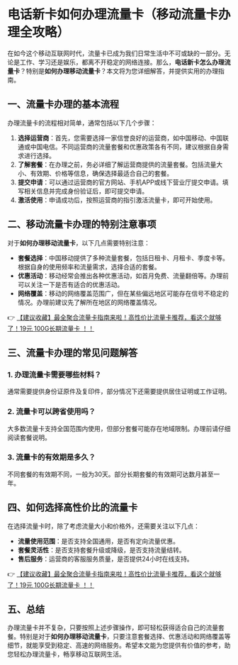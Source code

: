 # 电话新卡如何办理流量卡（移动流量卡办理全攻略）

在如今这个移动互联网时代，流量卡已成为我们日常生活中不可或缺的一部分。无论是工作、学习还是娱乐，都离不开稳定的网络连接。那么，**电话新卡怎么办理流量卡**？特别是**如何办理移动流量卡**？本文将为您详细解答，并提供实用的办理指南。

## 一、流量卡办理的基本流程

办理流量卡的流程相对简单，通常包括以下几个步骤：

1. **选择运营商**：首先，您需要选择一家信誉良好的运营商，如中国移动、中国联通或中国电信。不同运营商的流量套餐和优惠政策各有不同，建议根据自身需求进行选择。
2. **了解套餐**：在办理之前，务必详细了解运营商提供的流量套餐。包括流量大小、有效期、价格等信息，确保选择最适合自己的套餐。
3. **提交申请**：可以通过运营商的官方网站、手机APP或线下营业厅提交申请。填写相关信息并完成身份验证后，即可提交申请。
4. **激活使用**：申请成功后，按照运营商的指引激活流量卡，即可开始使用。

## 二、移动流量卡办理的特别注意事项

对于**如何办理移动流量卡**，以下几点需要特别注意：

- **套餐选择**：中国移动提供了多种流量套餐，包括日租卡、月租卡、季度卡等。根据自身的使用频率和流量需求，选择合适的套餐。
- **优惠活动**：移动经常会推出各种优惠活动，如首月免费、流量翻倍等。办理前可以关注一下是否有适合的优惠活动。
- **网络覆盖**：移动的网络覆盖范围广，但在某些偏远地区可能存在信号不稳定的情况。办理前建议先了解所在地区的网络覆盖情况。

👉 [【建议收藏】最全聚合流量卡指南来啦！高性价比流量卡推荐，看这个就够了！19元 100G长期流量卡 ！！](https://bit.ly/Liuliangka)

## 三、流量卡办理的常见问题解答

### 1. 办理流量卡需要哪些材料？

通常需要提供身份证原件及复印件，部分情况下还需要提供居住证明或工作证明。

### 2. 流量卡可以跨省使用吗？

大多数流量卡支持全国范围内使用，但部分套餐可能存在地域限制。办理前请仔细阅读套餐说明。

### 3. 流量卡的有效期是多久？

不同套餐的有效期不同，一般为30天。部分长期套餐的有效期可达数月甚至一年。

## 四、如何选择高性价比的流量卡

在选择流量卡时，除了考虑流量大小和价格外，还需要关注以下几点：

- **流量使用范围**：是否支持全国通用，是否有定向流量优惠。
- **套餐灵活性**：是否支持套餐升级或降级，是否支持流量结转。
- **售后服务**：运营商的客服服务质量，是否提供24小时在线支持。

👉 [【建议收藏】最全聚合流量卡指南来啦！高性价比流量卡推荐，看这个就够了！19元 100G长期流量卡 ！！](https://bit.ly/Liuliangka)

## 五、总结

办理流量卡并不复杂，只要按照上述步骤操作，即可轻松获得适合自己的流量套餐。特别是对于**如何办理移动流量卡**，只要注意套餐选择、优惠活动和网络覆盖等细节，就能享受到稳定、高速的网络服务。希望本文能为您提供有价值的参考，助您轻松办理流量卡，畅享移动互联网生活。
